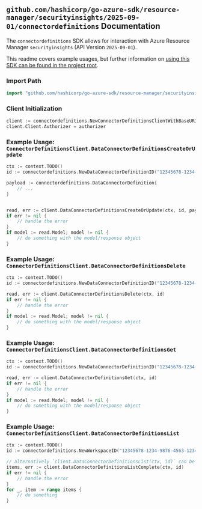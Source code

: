 
## `github.com/hashicorp/go-azure-sdk/resource-manager/securityinsights/2025-09-01/connectordefinitions` Documentation

The `connectordefinitions` SDK allows for interaction with Azure Resource Manager `securityinsights` (API Version `2025-09-01`).

This readme covers example usages, but further information on [using this SDK can be found in the project root](https://github.com/hashicorp/go-azure-sdk/tree/main/docs).

### Import Path

```go
import "github.com/hashicorp/go-azure-sdk/resource-manager/securityinsights/2025-09-01/connectordefinitions"
```


### Client Initialization

```go
client := connectordefinitions.NewConnectorDefinitionsClientWithBaseURI("https://management.azure.com")
client.Client.Authorizer = authorizer
```


### Example Usage: `ConnectorDefinitionsClient.DataConnectorDefinitionsCreateOrUpdate`

```go
ctx := context.TODO()
id := connectordefinitions.NewDataConnectorDefinitionID("12345678-1234-9876-4563-123456789012", "example-resource-group", "workspaceName", "dataConnectorDefinitionName")

payload := connectordefinitions.DataConnectorDefinition{
	// ...
}


read, err := client.DataConnectorDefinitionsCreateOrUpdate(ctx, id, payload)
if err != nil {
	// handle the error
}
if model := read.Model; model != nil {
	// do something with the model/response object
}
```


### Example Usage: `ConnectorDefinitionsClient.DataConnectorDefinitionsDelete`

```go
ctx := context.TODO()
id := connectordefinitions.NewDataConnectorDefinitionID("12345678-1234-9876-4563-123456789012", "example-resource-group", "workspaceName", "dataConnectorDefinitionName")

read, err := client.DataConnectorDefinitionsDelete(ctx, id)
if err != nil {
	// handle the error
}
if model := read.Model; model != nil {
	// do something with the model/response object
}
```


### Example Usage: `ConnectorDefinitionsClient.DataConnectorDefinitionsGet`

```go
ctx := context.TODO()
id := connectordefinitions.NewDataConnectorDefinitionID("12345678-1234-9876-4563-123456789012", "example-resource-group", "workspaceName", "dataConnectorDefinitionName")

read, err := client.DataConnectorDefinitionsGet(ctx, id)
if err != nil {
	// handle the error
}
if model := read.Model; model != nil {
	// do something with the model/response object
}
```


### Example Usage: `ConnectorDefinitionsClient.DataConnectorDefinitionsList`

```go
ctx := context.TODO()
id := connectordefinitions.NewWorkspaceID("12345678-1234-9876-4563-123456789012", "example-resource-group", "workspaceName")

// alternatively `client.DataConnectorDefinitionsList(ctx, id)` can be used to do batched pagination
items, err := client.DataConnectorDefinitionsListComplete(ctx, id)
if err != nil {
	// handle the error
}
for _, item := range items {
	// do something
}
```
